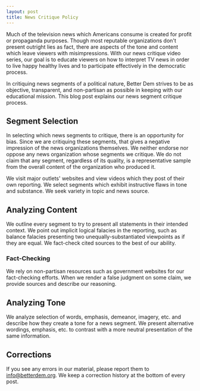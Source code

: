 ```yaml
---
layout: post
title: News Critique Policy
---
```


Much of the television news which Americans consume is created for profit or propaganda purposes.
Though most reputable organizations don't present outright lies as fact, there are aspects of the tone and content which leave viewers with misimpressions.
With our news critique video series, our goal is to educate viewers on how to interpret TV news in order to live happy healthy lives and to participate effectively in the democratic process.

In critiquing news segments of a political nature, Better Dem strives to be as objective, transparent, and non-partisan as possible in keeping with our educational mission.
This blog post explains our news segment critique process.

## Segment Selection

In selecting which news segments to critique, there is an opportunity for bias.
Since we are critiquing these segments, that gives a negative impression of the news organizations themselves.
We neither endorse nor oppose any news organization whose segments we critique.
We do not claim that any segment, regardless of its quality, is a representative sample from the overall content of the organization who produced it.

We visit major outlets' websites and view videos which they post of their own reporting.
We select segments which exhibit instructive flaws in tone and substance.
We seek variety in topic and news source.

## Analyzing Content

We outline every segment to try to present all statements in their intended context.
We point out implicit logical falacies in the reporting, such as balance falacies presenting two unequally-substantiated viewpoints as if they are equal.
We fact-check cited sources to the best of our ability.

### Fact-Checking

We rely on non-partisan resources such as government websites for our fact-checking efforts.
When we render a false judgment on some claim, we provide sources and describe our reasoning.

## Analyzing Tone

We analyze selection of words, emphasis, demeanor, imagery, etc. and describe how they create a tone for a news segment.
We present alternative wordings, emphasis, etc. to contrast with a more neutral presentation of the same information. 

## Corrections

If you see any errors in our material, please report them to info@betterdem.org.
We keep a correction history at the bottom of every post.
